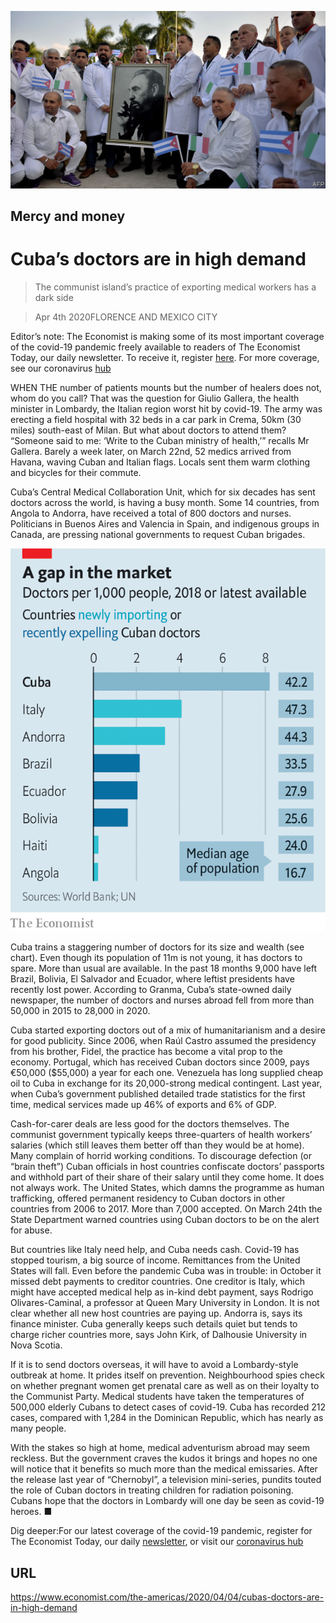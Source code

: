 ![](./images/20200404_AMP002.jpg)

## Mercy and money

# Cuba’s doctors are in high demand

> The communist island’s practice of exporting medical workers has a dark side

> Apr 4th 2020FLORENCE AND MEXICO CITY

Editor’s note: The Economist is making some of its most important coverage of the covid-19 pandemic freely available to readers of The Economist Today, our daily newsletter. To receive it, register [here](https://www.economist.com//newslettersignup). For more coverage, see our coronavirus [hub](https://www.economist.com//coronavirus)

WHEN THE number of patients mounts but the number of healers does not, whom do you call? That was the question for Giulio Gallera, the health minister in Lombardy, the Italian region worst hit by covid-19. The army was erecting a field hospital with 32 beds in a car park in Crema, 50km (30 miles) south-east of Milan. But what about doctors to attend them? “Someone said to me: ‘Write to the Cuban ministry of health,’” recalls Mr Gallera. Barely a week later, on March 22nd, 52 medics arrived from Havana, waving Cuban and Italian flags. Locals sent them warm clothing and bicycles for their commute.

Cuba’s Central Medical Collaboration Unit, which for six decades has sent doctors across the world, is having a busy month. Some 14 countries, from Angola to Andorra, have received a total of 800 doctors and nurses. Politicians in Buenos Aires and Valencia in Spain, and indigenous groups in Canada, are pressing national governments to request Cuban brigades.



![](./images/20200404_AMC064.png)

Cuba trains a staggering number of doctors for its size and wealth (see chart). Even though its population of 11m is not young, it has doctors to spare. More than usual are available. In the past 18 months 9,000 have left Brazil, Bolivia, El Salvador and Ecuador, where leftist presidents have recently lost power. According to Granma, Cuba’s state-owned daily newspaper, the number of doctors and nurses abroad fell from more than 50,000 in 2015 to 28,000 in 2020.

Cuba started exporting doctors out of a mix of humanitarianism and a desire for good publicity. Since 2006, when Raúl Castro assumed the presidency from his brother, Fidel, the practice has become a vital prop to the economy. Portugal, which has received Cuban doctors since 2009, pays €50,000 ($55,000) a year for each one. Venezuela has long supplied cheap oil to Cuba in exchange for its 20,000-strong medical contingent. Last year, when Cuba’s government published detailed trade statistics for the first time, medical services made up 46% of exports and 6% of GDP.

Cash-for-carer deals are less good for the doctors themselves. The communist government typically keeps three-quarters of health workers’ salaries (which still leaves them better off than they would be at home). Many complain of horrid working conditions. To discourage defection (or “brain theft”) Cuban officials in host countries confiscate doctors’ passports and withhold part of their share of their salary until they come home. It does not always work. The United States, which damns the programme as human trafficking, offered permanent residency to Cuban doctors in other countries from 2006 to 2017. More than 7,000 accepted. On March 24th the State Department warned countries using Cuban doctors to be on the alert for abuse.

But countries like Italy need help, and Cuba needs cash. Covid-19 has stopped tourism, a big source of income. Remittances from the United States will fall. Even before the pandemic Cuba was in trouble: in October it missed debt payments to creditor countries. One creditor is Italy, which might have accepted medical help as in-kind debt payment, says Rodrigo Olivares-Caminal, a professor at Queen Mary University in London. It is not clear whether all new host countries are paying up. Andorra is, says its finance minister. Cuba generally keeps such details quiet but tends to charge richer countries more, says John Kirk, of Dalhousie University in Nova Scotia.

If it is to send doctors overseas, it will have to avoid a Lombardy-style outbreak at home. It prides itself on prevention. Neighbourhood spies check on whether pregnant women get prenatal care as well as on their loyalty to the Communist Party. Medical students have taken the temperatures of 500,000 elderly Cubans to detect cases of covid-19. Cuba has recorded 212 cases, compared with 1,284 in the Dominican Republic, which has nearly as many people.

With the stakes so high at home, medical adventurism abroad may seem reckless. But the government craves the kudos it brings and hopes no one will notice that it benefits so much more than the medical emissaries. After the release last year of “Chernobyl”, a television mini-series, pundits touted the role of Cuban doctors in treating children for radiation poisoning. Cubans hope that the doctors in Lombardy will one day be seen as covid-19 heroes. ■

Dig deeper:For our latest coverage of the covid-19 pandemic, register for The Economist Today, our daily [newsletter](https://www.economist.com//newslettersignup), or visit our [coronavirus hub](https://www.economist.com//coronavirus)

## URL

https://www.economist.com/the-americas/2020/04/04/cubas-doctors-are-in-high-demand
